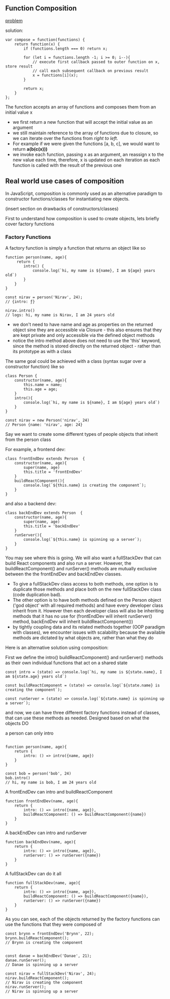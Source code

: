 ## Function Composition

[problem](https://leetcode.com/problems/function-composition/?envType=study-plan-v2&envId=30-days-of-javascript)

solution:

```JS
var compose = function(functions) {
	return function(x) {
        if (functions.length === 0) return x;

        for (let i = functions.length -1; i >= 0; i--){
            // execute first callback passed to outer function on x, store result
            // call each subsequent callback on previous result
            x = functions[i](x);
        }

        return x;
    }
};
```

The function accepts an array of functions and composes them from an initial value x

- we first return a new function that will accept the initial value as an argument
- we still maintain reference to the array of functions due to closure, so we can iterate over the functions from _right to left_.
- For example if we were given the functions [a, b, c], we would want to return **a(b(c(x)))**
- we invoke each function, passing x as an argument, an reassign x to the new value each time, therefore, x is updated on each iteration as each function is called with the result of the previous one

## Real world use cases of composition

In JavaScript, composition is commonly used as an alternative paradigm to constructor functions/classes for instantiating new objects.

(insert section on drawbacks of constructors/classes)

First to understand how composition is used to create objects, lets briefly cover factory functions

### Factory Functions

A factory function is simply a function that returns an object like so

```JS
function person(name, age){
     return {
        intro() {
            console.log(`hi, my name is ${name}, I am ${age} years old`)
        }
    }
}

const nirav = person('Nirav', 24);
// {intro: ƒ}

nirav.intro()
// logs: hi, my name is Nirav, I am 24 years old
```

- we don't need to have name and age as properties on the returned object sine they are accessible via Closure - this also ensures that they are kept private and only accessible via the defined object methods
- notice the intro method above does not need to use the 'this' keyword, since the method is stored directly on the returned object - rather than its prototype as with a class

The same goal could be achieved with a class (syntax sugar over a constructor function) like so

```JS
class Person {
    constructor(name, age){
        this.name = name;
        this.age = age;
    }
    intro(){
        console.log(`hi, my name is ${name}, I am ${age} years old`)
    }
}

const nirav = new Person('nirav', 24)
// Person {name: 'nirav', age: 24}
```

Say we want to create some different types of people objects that inherit from the person class

For example, a frontend dev:

```JS
class frontEndDev extends Person  {
    constructor(name, age){
        super(name, age)
        this.title = 'frontEndDev'
    }
    buildReactComponent(){
        console.log(`${this.name} is creating the component`);
    }
}
```

and also a backend dev:

```JS
class backEndDev extends Person  {
    constructor(name, age){
        super(name, age)
        this.title = 'backEndDev'
    }
    runServer(){
        console.log(`${this.name} is spinning up a server`);
    }
}
```

You may see where this is going. We will also want a fullStackDev that can build React components and also run a server. However, the buildReactComponent() and runServer() methods are mutually exclusive between the the frontEndDev and backEndDev classes.

- To give a fullStackDev class access to both methods, one option is to duplicate those methods and place both on the new fullStackDev class (code duplication bad).
- The other option is to have both methods defined on the Person object ('god object' with all required methods) and have every developer class inherit from it. However then each developer class will also be inheriting methods that it has no use for (frontEndDev will inherit runServer() method, backEndDev will inherit buildReactComponent())
- by tightly coupling data and its related methods together (OOP paradigm with classes), we encounter issues with scalability because the available methods are dictated by what objects are, rather than what they do

Here is an alternative solution using composition:

First we define the intro() buildReactComponent() and runServer() methods as their own individual functions that act on a shared state

```JS
const intro = (state) => console.log(`hi, my name is ${state.name}, I am ${state.age} years old`)

const buildReactComponent = (state) => console.log(`${state.name} is creating the component`);

const runServer = (state) => console.log(`${state.name} is spinning up a server`);

```

and now, we can have three different factory functions instead of classes, that can use these methods as needed. Designed based on what the objects DO

a person can only intro

```JS

function person(name, age){
    return {
        intro: () => intro({name, age})
    }
}

const bob = person('bob', 24)
bob.intro()
// hi, my name is bob, I am 24 years old

```

A frontEndDev can intro and buildReactComponent

```JS
function frontEndDev(name, age){
    return {
        intro: () => intro({name, age}),
        buildReactComponent: () => buildReactComponent({name})
    }
}
```

A backEndDev can intro and runServer

```JS
function backEndDev(name, age){
    return {
        intro: () => intro({name, age}),
        runServer: () => runServer({name})
    }
}
```

A fullStackDev can do it all

```JS
function fullStackDev(name, age){
    return {
        intro: () => intro({name, age}),
        buildReactComponent: () => buildReactComponent({name}),
        runServer: () => runServer({name})
    }
}
```

As you can see, each of the objects returned by the factory functions can use the functions that they were composed of

```JS
const brynn = frontEndDev('Brynn', 22);
brynn.buildReactComponent();
// Brynn is creating the component


const danae = backEndDev('Danae', 21);
danae.runServer();
// Danae is spinning up a server

const nirav = fullStackDev('Nirav', 24);
nirav.buildReactComponent();
// Nirav is creating the component
nirav.runServer();
// Nirav is spinning up a server
```
